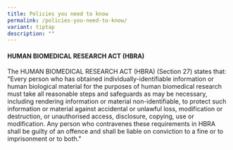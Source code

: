 ```yaml
---
title: Policies you need to know
permalink: /policies-you-need-to-know/
variant: tiptap
description: ""
---
```

<h4><strong>HUMAN BIOMEDICAL RESEARCH ACT (HBRA)</strong></h4>
<p></p>
<p>The HUMAN BIOMEDICAL RESEARCH ACT (HBRA) (Section 27) states that: "Every
person who has obtained individually-identifiable information or human
biological material for the purposes of human biomedical research must
take all reasonable steps and safeguards as may be necessary, including
rendering information or material non-identifiable, to protect such information
or material against accidental or unlawful loss, modification or destruction,
or unauthorised access, disclosure, copying, use or modification. Any person
who contravenes these requirements in HBRA shall be guilty of an offence
and shall be liable on conviction to a fine or to imprisonment or to both."</p>
<p></p>
<p></p>
<h4></h4>
<p>&nbsp;</p>
<p></p>